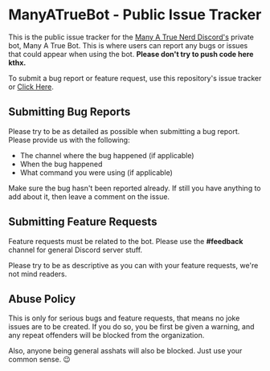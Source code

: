 # ManyATrueBot - Public Issue Tracker

This is the public issue tracker for the [Many A True Nerd Discord's](https://discord.gg/manyatruenerd) private bot, Many A True Bot. This is where users can report any bugs or issues that could appear when using the bot. **Please don't try to push code here kthx.**

To submit a bug report or feature request, use this repository's issue tracker or [Click Here](https://github.com/ManyATrueNerd/matbot-issues/issues/new).

## Submitting Bug Reports
Please try to be as detailed as possible when submitting a bug report. Please provide us with the following:
* The channel where the bug happened (if applicable)
* When the bug happened
* What command you were using (if applicable)

Make sure the bug hasn't been reported already. If still you have anything to add about it, then leave a comment on the issue.

## Submitting Feature Requests
Feature requests must be related to the bot. Please use the **#feedback** channel for general Discord server stuff.

Please try to be as descriptive as you can with your feature requests, we're not mind readers.

## Abuse Policy
This is only for serious bugs and feature requests, that means no joke issues are to be created. If you do so, you be first be given a warning, and any repeat offenders will be blocked from the organization.

Also, anyone being general asshats will also be blocked. Just use your common sense. 😉
